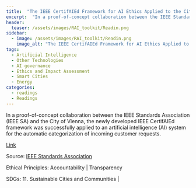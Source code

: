 ```yaml
---
title:  "The IEEE CertifAIEd Framework for AI Ethics Applied to the City of Vienna"  
excerpt:  "In a proof-of-concept collaboration between the IEEE Standards Association (IEEE SA) and the City of Vienna, the newly developed IEEE CertifAIEd framework was successfully applied to an artificial intelligence (AI) system for the automatic  (...)"  
header:
  teaser: /assets/images/RAI_toolkit/Readin.png
sidebar:
  - image: /assets/images/RAI_toolkit/Readin.png
    image_alt: "The IEEE CertifAIEd Framework for AI Ethics Applied to the City of Vienna"
tags:
  - Artificial Intelligence
  - Other Technologies
  - AI governance
  - Ethics and Impact Assessment
  - Smart Cities
  - Energy
categories:
  - readings
  - Readings
---
```

In a proof-of-concept collaboration between the IEEE Standards Association (IEEE SA) and the City of Vienna, the newly developed IEEE CertifAIEd framework was successfully applied to an artificial intelligence (AI) system for the automatic categorization of incoming customer requests.

[Link](https://standards.ieee.org/beyond-standards/the-ieee-certifaied-framework-for-ai-ethics-applied-to-the-city-of-vienna/?_gl=1*bduwrt*_ga*MTQyNzk5ODg0LjE2OTc3MTQzMTg.*_ga_M0JHQYTS84*MTcwMDQxMjMzNS4yLjAuMTcwMDQxMjMzNS42MC4wLjA.)

Source: [IEEE Standards Association](https://standards.ieee.org/)

Ethical Principles: Accountability | Transparency

SDGs: 11. Sustainable Cities and Communities | 
